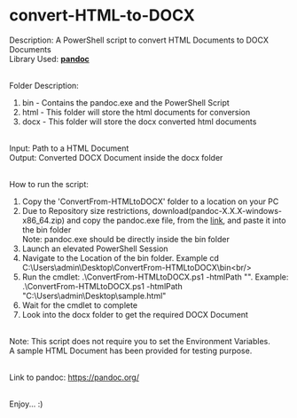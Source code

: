 
# convert-HTML-to-DOCX

Description: A PowerShell script to convert HTML Documents to DOCX Documents<br/>
Library Used: [**pandoc**](https://pandoc.org)<br/><br/>

Folder Description:<br/>
1. bin - Contains the pandoc.exe and the PowerShell Script<br/>
2. html - This folder will store the html documents for conversion<br/>
3. docx - This folder will store the docx converted html documents<br/><br/>

Input: Path to a HTML Document<br/>
Output: Converted DOCX Document inside the docx folder<br/><br/>

How to run the script:<br/>
1. Copy the 'ConvertFrom-HTMLtoDOCX' folder to a location on your PC<br/>
2. Due to Repository size restrictions, download(pandoc-X.X.X-windows-x86_64.zip) and copy the pandoc.exe file, from the [link](https://github.com/jgm/pandoc/releases/tag/2.7.2), and paste it into the bin folder<br/>
Note: pandoc.exe should be directly inside the bin folder<br/>
3. Launch an elevated PowerShell Session<br/>
4. Navigate to the Location of the bin folder. Example cd C:\Users\admin\Desktop\ConvertFrom-HTMLtoDOCX\bin\<br/>
5. Run the cmdlet: .\ConvertFrom-HTMLtoDOCX.ps1 -htmlPath "<Path to the HTML Document>". Example: .\ConvertFrom-HTMLtoDOCX.ps1 -htmlPath "C:\Users\admin\Desktop\sample.html"<br/>
6. Wait for the cmdlet to complete<br/>
7. Look into the docx folder to get the required DOCX Document<br/><br/>

Note: This script does not require you to set the Environment Variables.<br/>
A sample HTML Document has been provided for testing purpose.<br/><br/>

Link to pandoc: https://pandoc.org/<br/><br/>

Enjoy... :)
